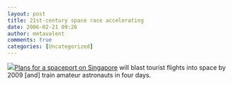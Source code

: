 ```yaml
---
layout: post
title: 21st-century space race accelerating
date: 2006-02-21 09:26
author: metavalent
comments: true
categories: [Uncategorized]
---
```

<!--Lead Photo --><a href="http://news.independent.co.uk/world/asia/article346744.ece"><img src="https://web.archive.org/web/*/http://awebcamdarkly.com/">Plans for a spaceport on Singapore</a> will blast tourist flights into space by 2009 [and] train amateur astronauts in four days.
